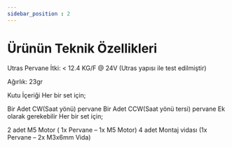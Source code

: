 ```yaml
---
sidebar_position : 2
---
```


# Ürünün Teknik Özellikleri

Utras Pervane
İtki: < 12.4 KG/F @ 24V (Utras yapısı ile test edilmiştir)

Ağırlık: 23gr

Kutu İçeriği
Her bir set için;

Bir Adet CW(Saat yönü) pervane
Bir Adet CCW(Saat yönü tersi) pervane
Ek olarak gerekebilir
Her bir set için;

2 adet M5 Motor ( 1x Pervane – 1x M5 Motor)
4 adet Montaj vidası (1x Pervane – 2x M3x6mm Vida)
